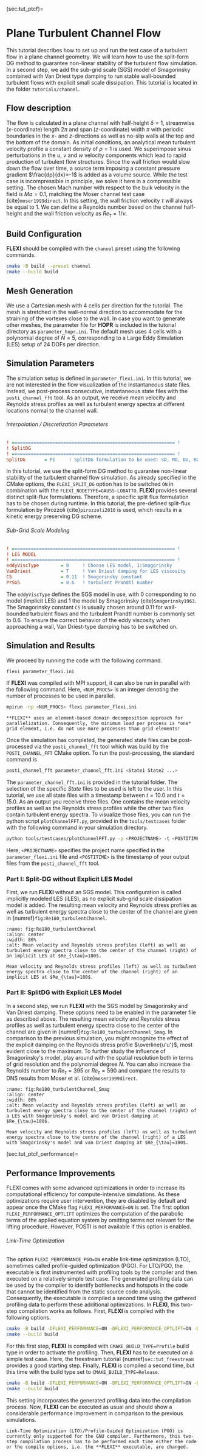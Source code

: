 (sec:tut_ptcf)=
# Plane Turbulent Channel Flow
This tutorial describes how to set up and run the test case of a turbulent flow in a plane channel geometry.  We will learn how to use the split-form DG method to guarantee non-linear stability of the turbulent flow simulation. In a second step, we add the sub-grid scale (SGS) model of Smagorinsky combined with Van Driest type damping to run stable wall-bounded turbulent flows with explicit small scale dissipation. This tutorial is located in the folder `tutorials/channel`.

## Flow description
The flow is calculated in a plane channel with half-height $\delta=1$, streamwise ($x$-coordinate) length $2\pi$ and span ($z$-coordinate) width $\pi$ with periodic boundaries in the $x$- and $z$-directions as well as no-slip walls at the top and the bottom of the domain. As initial conditions, an analytical mean turbulent velocity profile a constant density of $\rho=1$ is used. We superimpose sinus perturbations in the $u$, $v$ and $w$ velocity components which lead to rapid production of turbulent flow structures. Since the wall friction would slow down the flow over time, a source term imposing a constant pressure gradient $\frac{dp}{dx}=-1$ is added as a volume source. While the test case is incompressible in principle, we solve it here in a compressible setting. The chosen Mach number with respect to the bulk velocity in the field is $Ma=0.1$, matching the Moser channel test case {cite}`moser1999direct`. In this setting, the wall friction velocity $\tau$ will always be equal to $1$. We can define a Reynolds number based on the channel half-height and the wall friction velocity as $Re_{\tau}=1/\nu$.

## Build Configuration
**FLEXI** should be compiled with the `channel` preset using the following commands.
```bash
cmake -B build --preset channel
cmake --build build
```

## Mesh Generation
We use a Cartesian mesh with $4$ cells per direction for the tutorial. The mesh is stretched in the wall-normal direction to accommodate for the straining of the vortexes close to the wall. In case you want to generate other meshes, the parameter file for **HOPR** is included in the tutorial directory as `parameter_hopr.ini`. The default mesh uses $4$ cells with a polynomial degree of $N=5$, corresponding to a Large Eddy Simulation (LES) setup of $24$ DOFs per direction.

## Simulation Parameters
The simulation setup is defined in `parameter_flexi.ini`. In this tutorial, we are not interested in the flow visualization of the instantaneous state files. Instead, we post-process consecutive, instantaneous state files with the `posti_channel_fft` tool. As an output, we receive mean velocity and Reynolds stress profiles as well as turbulent energy spectra at different locations normal to the channel wall.

###### Interpolation / Discretization Parameters
```ini
! ============================================================ !
! SplitDG
! ============================================================ !
SplitDG       = PI     ! SplitDG formulation to be used: SD, MO, DU, KG, PI
```
In this tutorial, we use the split-form DG method to guarantee non-linear stability of the turbulent channel flow simulation. As already specified in the CMake options, the ``FLEXI_SPLIT_DG`` option has to be switched `ON` in combination with the `FLEXI_NODETYPE=GAUSS-LOBATTO`. **FLEXI** provides several distinct split-flux formulations. Therefore, a specific split flux formulation has to be chosen during runtime. In this tutorial, the pre-defined split-flux formulation by Pirozzoli {cite}`pirozzoli2010` is used, which results in a kinetic energy preserving DG scheme.

###### Sub-Grid Scale Modeling
```ini
! ============================================================ !
! LES MODEL
! ============================================================ !
eddyViscType        = 0     ! Choose LES model, 1:Smagorinsky
VanDriest           = T     ! Van Driest damping for LES viscosity
CS                  = 0.11  ! Smagorinsky constant
PrSGS               = 0.6   ! turbulent Prandtl number
```
The `eddyViscType` defines the SGS model in use, with $0$ corresponding to no model (implicit LES) and $1$ the model by Smagorinsky {cite}`Smagorinsky1963`. The Smagorinsky constant `CS` is usually chosen around $0.11$ for wall-bounded turbulent flows and the turbulent Prandtl number is commonly set to $0.6$. To ensure the correct behavior of the eddy viscosity when approaching a wall, Van Driest-type damping has to be switched on.

## Simulation and Results
We proceed by running the code with the following command.
```bash
flexi parameter_flexi.ini
```
If **FLEXI** was compiled with MPI support, it can also be run in parallel with the following command. Here, `<NUM_PROCS>` is an integer denoting the number of processes to be used in parallel.
```bash
mpirun -np <NUM_PROCS> flexi parameter_flexi.ini
```
```{important}
**FLEXI** uses an element-based domain decomposition approach for parallelization. Consequently, the minimum load per process is *one* grid element, i.e. do not use more processes than grid elements!
```
Once the simulation has completed, the generated state files can be post-processed via the `posti_channel_fft` tool which was build by the `POSTI_CHANNEL_FFT` CMake option. To run the post-processing, the standard command is
```bash
posti_channel_fft parameter_channel_fft.ini <State1 State2 ...>
```
The `parameter_channel_fft.ini` is provided in the tutorial folder. The selection of the specific *State* files to be used is left to the user. In this tutorial, we use all state files with a timestamp between $t=10.0$ and $t=15.0$. As an output you receive three files. One contains the mean velocity profiles as well as the Reynolds stress profiles while the other two files contain turbulent energy spectra. To visualize those files, you can run the python script `plotChannelFFT.py`, provided in the ``tools/testcases`` folder with the following command in your simulation directory.
```bash
python tools/testcases/plotChannelFFT.py -p <PROJECTNAME> -t <POSTITIME>
```
Here, `<PROJECTNAME>` specifies the project name specified in the `parameter_flexi.ini` file and `<POSTITIME>` is the timestamp of your output files from the `posti_channel_fft` tool.

### Part I: Split-DG without Explicit LES Model
First, we run **FLEXI** without an SGS model. This configuration is called implicitly modeled LES (iLES), as no explicit sub-grid scale dissipation model is added. The resulting mean velocity and Reynolds stress profiles as well as turbulent energy spectra close to the center of the channel are given in {numref}`fig:Re180_turbulentChannel`.

```{figure} ./figures/Re180_turbulentChannel.jpg
:name: fig:Re180_turbulentChannel
:align: center
:width: 80%
:alt: Mean velocity and Reynolds stress profiles (left) as well as turbulent energy spectra close to the center of the channel (right) of an implicit LES at $Re_{\tau}=180$.

Mean velocity and Reynolds stress profiles (left) as well as turbulent energy spectra close to the center of the channel (right) of an implicit LES at $Re_{\tau}=180$.
```

### Part II: SplitDG with Explicit LES Model
In a second step, we run **FLEXI** with the SGS model by Smagorinsky and Van Driest damping. These options need to be enabled in the parameter file as described above. The resulting mean velocity and Reynolds stress profiles as well as turbulent energy spectra close to the center of the channel are given in {numref}`fig:Re180_turbulentChannel_Smag`. In comparison to the previous simulation, you might recognize the effect of the explicit damping on the Reynolds stress profile $\overline{u'u'}$, most evident close to the maximum. To further study the influence of Smagorinsky's model, play around with the spatial resolution both in terms of grid resolution and the polynomial degree $N$. You can also increase the Reynolds number to $Re_{\tau}=395$ or $Re_{\tau}=590$ and compare the results to DNS results from Moser et al. {cite}`moser1999direct`.

```{figure} ./figures/Re180_turbulentChannel_Smag.jpg
:name: fig:Re180_turbulentChannel_Smag
:align: center
:width: 80%
:alt: Mean velocity and Reynolds stress profiles (left) as well as turbulent energy spectra close to the center of the channel (right) of a LES with Smagorinsky's model and van Driest damping at $Re_{\tau}=180$.

Mean velocity and Reynolds stress profiles (left) as well as turbulent energy spectra close to the centre of the channel (right) of a LES with Smagorinsky's model and van Driest damping at $Re_{\tau}=180$.
```

(sec:tut_ptcf_performance)=
## Performance Improvements
FLEXI comes with some advanced optimizations in order to increase its computational efficiency for compute-intensive simulations. As these optimizations require user intervention, they are disabled by default and appear once the CMake flag `FLEXI_PERFORMANCE=ON` is set. The first option `FLEXI_PERFORMANCE_OPTLIFT` optimizes the computation of the parabolic terms of the applied equation system by omitting terms not relevant for the lifting procedure. However, POSTI is not available if this option is enabled.

###### Link-Time Optimization
The option ``FLEXI_PERFORMANCE_PGO=ON`` enable link-time optimization (LTO), sometimes called profile-guided optimization (PGO). For LTO/PGO, the executable is first instrumented with profiling tools by the compiler and then executed on a relatively simple test case. The generated profiling data can be used by the compiler to identify bottlenecks and hotspots in the code that cannot be identified from the static source code analysis. Consequently, the executable is compiled a second time using the gathered profiling data to perform these additional optimizations. In **FLEXI**, this two-step compilation works as follows. First, **FLEXI** is compiled with the following options.
```bash
cmake -B build -DFLEXI_PERFORMANCE=ON -DFLEXI_PERFORMANCE_OPTLIFT=ON -DFLEXI_PERFORMANCE_PGO=ON -DCMAKE_BUILD_TYPE=Profile
cmake --build build
```
For this first step, **FLEXI** is compiled with `CMAKE_BUILD_TYPE=Profile` build type in order to activate the profiling. Then, **FLEXI** has to be executed on a simple test case. Here, the freestream tutorial {numref}`sec:tut_freestream` provides a good starting step. Finally, **FLEXI** is compiled a second time, but this time with the build type set to `CMAKE_BUILD_TYPE=Release`.
```bash
cmake -B build -DFLEXI_PERFORMANCE=ON -DFLEXI_PERFORMANCE_OPTLIFT=ON -DFLEXI_PERFORMANCE_PGO=ON -DCMAKE_BUILD_TYPE=Release
cmake --build build
```
This setting incorporates the generated profiling data into the compilation process. Now, **FLEXI** can be executed as usual and should show a considerable performance improvement in comparison to the previous simulations.
```{important}
Link-Time Optimization (LTO)/Profile-Guided Optimization (PGO) is currently only supported for the GNU compiler. Furthermore, this two-step compilation process has to be performed each time either the code or the compile options, i.e. the **FLEXI** executable, are changed.
```
